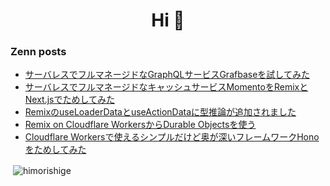 <h1 align="center">Hi 👋</h1>

### Zenn posts
<!-- BLOG-POST-LIST:START -->
- [サーバレスでフルマネージドなGraphQLサービスGrafbaseを試してみた](https://dev.classmethod.jp/articles/intro-grafbase/)
- [サーバレスでフルマネージドなキャッシュサービスMomentoをRemixとNext.jsでためしてみた](https://dev.classmethod.jp/articles/remix-with-momento/)
- [RemixのuseLoaderDataとuseActionDataに型推論が追加されました](https://dev.classmethod.jp/articles/remix-change-v1-6-5/)
- [Remix on Cloudflare WorkersからDurable Objectsを使う](https://dev.classmethod.jp/articles/remix-on-cloudflare-workers-w-durable-objects/)
- [Cloudflare Workersで使えるシンプルだけど奥が深いフレームワークHonoをためしてみた](https://dev.classmethod.jp/articles/hono-on-cloudflare-workers/)
<!-- BLOG-POST-LIST:END -->

<p>&nbsp;<img align="center" src="https://github-readme-stats.vercel.app/api?username=himorishige&show_icons=true&locale=en" alt="himorishige" /></p>
